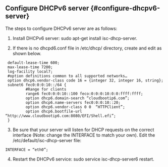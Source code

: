 ## Configure DHCPv6 server {#configure-dhcpv6-server}

The steps to configure DHCPv6 server are as follows:

1.  Install DHCPv6 server: sudo apt-get install isc-dhcp-server.

2. If there is no dhcpd6.conf file in /etc/dhcp/ directory, create and edit as shown below.
```
 default-lease-time 600;
 max-lease-time 7200;
 log-facility local7;
 #option definitions common to all supported networks…
 option dhcp6.vendor-class code 16 = {integer 32, integer 16, string};
 subnet6 fec0:0:0:10::/64 {
         #Range for clients
         range6 fec0:0:0:10::100 feco:0:0:0:10:0:0:ffff:ffff;
         option dhcp6.domain-search “cloudbootip6.com”;
         option dhcp6.name-servers fec0:0:0:10::20;
         option dhcp6.vendor-class 0 0  “HTTPClient”;
         option dhcp6.bootfile-url “http://www.cloudbootip6.com:8080/EFI/Shell.efi”;
 }
```
3. Be sure that your server will listen for DHCP requests on the correct interface (Note: change the INTERFACE to match your own). Edit the /etc/default/isc-dhcp-server file:
```
INTERFACE = “eth0”;
```
4. Restart the DHCPv6 service: sudo service isc-dhcp-server6 restart.